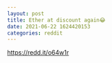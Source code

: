 ```yaml
--- 
layout: post 
title: Ether at discount again😂 
date: 2021-06-22 1624420153 
categories: reddit 
--- 
```

https://redd.it/o64w1r